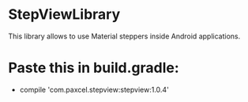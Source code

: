 # StepViewLibrary

This library allows to use Material steppers inside Android applications.

# Paste this in build.gradle:  
   * compile 'com.paxcel.stepview:stepview:1.0.4'
   
   

